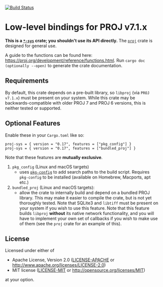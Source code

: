 [![Build Status](https://travis-ci.org/georust/proj-sys.svg?branch=master)](https://travis-ci.org/georust/proj-sys)

# Low-level bindings for PROJ v7.1.x
**This is a [`*-sys`](https://doc.rust-lang.org/cargo/reference/build-scripts.html#a-sys-packages) crate; you shouldn't use its API directly.** The [`proj`](https://github.com/georust/proj) crate is designed for general use.

A guide to the functions can be found here: https://proj.org/development/reference/functions.html. Run `cargo doc (optionally --open)` to generate the crate documentation.

## Requirements

By default, this crate depends on a pre-built library, so `libproj` (via `PROJ v7.1.x`) must be present on your system. While this crate may be backwards-compatible with older PROJ 7 and PROJ 6 versions, this is neither tested or supported.

## Optional Features
Enable these in your `Cargo.toml` like so:

`proj-sys = { version = "0.17", features = ["pkg_config"] }`  
`proj-sys = { version = "0.17", features = ["bundled_proj"] }`  

Note that these features are **mutually exclusive**.

1. `pkg_config` (Linux and macOS targets)
    - uses [`pkg-config`](https://en.wikipedia.org/wiki/Pkg-config) to add search paths to the build script. Requires `pkg-config` to be installed (available on Homebrew, Macports, apt etc.)
2. `bundled_proj` (Linux and macOS targets):
    - allow the crate to internally build and depend on a bundled PROJ library. This may make it easier to compile the crate, but is not yet thoroughly tested. Note that SQLite3 and `libtiff` must be present on your system if you wish to use this feature. Note that this feature builds `libproj` **without** its native network functionality, and you will have to implement your own set of callbacks if you wish to make use of them (see the `proj` crate for an example of this).

## License

Licensed under either of

 * Apache License, Version 2.0 ([LICENSE-APACHE](LICENSE-APACHE) or http://www.apache.org/licenses/LICENSE-2.0)
 * MIT license ([LICENSE-MIT](LICENSE-MIT) or http://opensource.org/licenses/MIT)

at your option.
